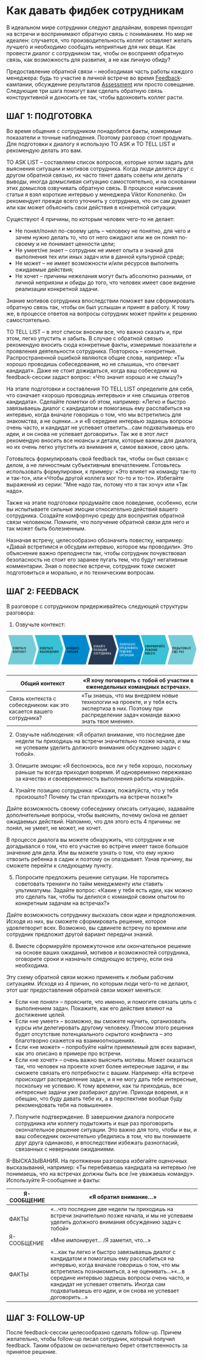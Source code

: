 # Как давать фидбек сотрудникам

В идеальном мире сотрудники следуют дедлайнам, вовремя приходят на встречи и воспринимают обратную связь с пониманием. Но мир не идеален: случается, что производительность коллег оставляет желать лучшего и необходимо сообщать неприятные для них вещи. Как провести диалог с сотрудником так, чтобы он воспринял обратную связь, как возможность для развития, а не как личную обиду?

Предоставление обратной связи – необходимая часть работы каждого менеджера: будь то участие в личной встрече во время [Feedback](https://feedback.epam.com/)-кампании, обсуждение результатов [Assessment](https://kb.epam.com/display/EPMASMT/Assessment) или просто совещание. Следующие три шага помогут вам сделать обратную связь конструктивной и доносить ее так, чтобы вдохновить коллег расти.

## **ШАГ 1: ПОДГОТОВКА**

Во время общения с сотрудником понадобятся факты, измеримые показатели и точные наблюдения. Поэтому разговор стоит продумать. Для подготовки к диалогу я использую TO ASK и TO TELL LIST и рекомендую делать это вам.

TO ASK LIST – составляем список вопросов, которые хотим задать для выяснения ситуации и мотивов сотрудника. Когда люди делятся друг с другом обратной связью, их часто тянет давать советы или делать выводы, иногда домысливая ситуацию самостоятельно, и на основании этих домыслов озвучивать обратную связь. В процессе написания статьи я взял короткие интервью у менеджера Viktor Kononenko. Он рекомендует прежде всего уточнить у сотрудника, что он сам думает или как может объяснить свои действия в конкретной ситуации.

Существуют 4 причины, по которым человек чего-то не делает:

- Не понял/понял по-своему цель – человеку не понятно, для чего и зачем нужно делать то, что от него ожидают или же он понял по-своему и не понимает ценности цели;
- Не умеет/не знает – сотрудник не имеет опыта и знаний для выполнения тех или иных задач или в данной культурной среде;
- Не может – не имеет возможности и/или ресурсов выполнять ожидаемые действия;
- Не хочет – причины нежелания могут быть абсолютно разными, от личной неприязни и обиды до того, что человек имеет свое видение реализации конкретной задачи.

Знание мотивов сотрудника впоследствии поможет вам сформировать обратную связь так, чтобы он был услышан и принят в работу. К тому же, в процессе ответов на вопросы сотрудник может прийти к решению самостоятельно.

TО TELL LIST – в этот список вносим все, что важно сказать и, при этом, легко упустить и забыть. В случае с обратной связью рекомендую вносить сюда конкретные факты, измеримые показатели и проявления деятельности сотрудника. Повторюсь – конкретные. Распространенной ошибкой являются общие слова, например: «Ты хорошо проводишь собеседования, но не слышишь, что отвечает кандидат». Даже не стоит дожидаться, когда ваш собеседник на feedback-сессии задаст вопрос: «Что значит хорошо и не слышу?»

На этапе подготовки и составления TO TELL LIST определите для себя, что означает «хорошо проводишь интервью» и «не слышишь ответов кандидата». Сделайте пометки об этом, например: «Легко и быстро завязываешь диалог с кандидатом и помогаешь ему расслабиться на интервью, когда вначале говоришь о том, что мы встретились для знакомства, а не оценки...» и «В середине интервью задаешь вопросы очень часто, и кандидат не успевает ответить...сам подхватываешь его идеи, и он снова не успевает договорить». Так же в этот лист рекомендую вносить все нюансы и детали, которые важны для диалога, но их очень легко упустить из внимания и, самое важное, свою цель.

Готовьтесь формулировать свой feedback так, чтобы он был связан с делом, а не личностным субъективным впечатлением. Готовьтесь использовать формулировки, к примеру: «Это влияет на команду так-то и так-то», или «Чтобы другой коллега мог то-то и то-то». Избегайте выражений из серии: “Мне надо так, потому что я так хочу» или «Так надо».

Также на этапе подготовки продумайте свое поведение, особенно, если вы испытываете сильные эмоции относительно действий вашего сотрудника. Создайте комфортную среду для восприятия обратной связи человеком. Помните, что получение обратной связи для него и так может быть болезненным.

Назначая встречу, целесообразно обозначить повестку, например: «Давай встретимся и обсудим интервью, которое мы проводили». Это объяснение важно преподнести так, чтобы сотрудник почувствовал безопасность не стоит его заранее пугать тем, что будут негативные комментарии. Зная о повестке встречи, сотрудник тоже сможет подготовиться и морально, и по техническим вопросам.

## **ШАГ 2: FEEDBACK**

В разговоре с сотрудником придерживайтесь следующей структуры разговора:

1. Озвучьте контекст:

![](/management/2020-03-09-how-to-give-feedback-to-employees/feedback.png)


| Общий контекст | «Я хочу поговорить с тобой об участии в еженедельных командных встречах». |
|---------------------------------------------------------------------|------------------------------------------------------------------------------------------------------------------------------------------------------------|
| Связь контекста с собеседником: как это касается вашего сотрудника? | «Ты знаешь, что мы внедряем новые технологии на проекте, и у тебя есть экспертиза в них. Поэтому при распределении задач команде важно знать твое мнение». |


2. Озвучьте наблюдения: «Я обратил внимание, что последние две недели ты приходишь на встречи значительно позже начала, и мы не успеваем уделить должного внимания обсуждению задач с тобой».

3. Опишите эмоции: «Я беспокоюсь, все ли у тебя хорошо, поскольку раньше ты всегда приходил вовремя. И одновременно переживаю за качество и своевременность выполнения работы командой».

4. Узнайте позицию сотрудника: «Скажи, пожалуйста, что у тебя произошло? Почему ты стал приходить на встречи позже?»

Дайте возможность своему собеседнику описать ситуацию, задавайте дополнительные вопросы, чтобы выяснить, почему он/она не делает ожидаемых действий. Напомню, что для этого есть 4 причины: не понял, не умеет, не может, не хочет.

В процессе диалога вы можете обнаружить, что сотрудник и не догадывался о том, что его участие во встрече имеет такое большое значение для дела. Или вы можете узнать о том, что ему нужно отвозить ребенка в садик и поэтому он опаздывает. Узнав причину, вы сможете перейти к следующему пункту.

5. Попросите предложить решение ситуации. Не торопитесь советовать тренинги по тайм менеджменту или ставить ультиматумы. Задайте вопрос: «Какие у тебя есть идеи, как можно это сделать так, чтобы ты делился с командой своим опытом по конкретным задачам на встречах?»

Дайте возможность сотруднику высказать свои идеи и предположения. Исходя из них, вы сможете сформировать решение, которое удовлетворит всех. Возможно, вы сдвинете встречу по времени или сотрудник предложит другой вариант передачи знаний.

6. Вместе сформируйте промежуточное или окончательное решение на основе ваших ожиданий, мотивов и возможностей сотрудника, оговорите сроки и назначьте следующую встречу, если она необходима.

Эту схему обратной связи можно применять к любым рабочим ситуациям. Исходя из 4 причин, по которым люди чего-то не делают, этот шаг предоставления обратной связи может меняться:

- Если «не понял» – проясните, что именно, и помогите связать цель с выполнением задач. Покажите, как его действия влияют на достижение целей.
- Если «не умеет» – возможно, вы сможете научить, организовать курсы или делегировать другому человеку. Плюсом этого решения будет отсутствие потенциального скрытого конфликта – это благотворно скажется на взаимоотношениях.
- Если «не может» – попробуйте найти приемлемый для всех вариант, как это описано в примере про встречи.
- Если «не хочет» – очень важно выяснить мотивы. Может оказаться так, что человек на проекте хочет более интересные задачи, и вы сможете связать его потребности с вашим. Например: «На встрече происходит распределение задач, и я не могу дать тебе интересные, поскольку не успеваю. К тому времени, как ты приходишь, все интересные задачи уже разбирают другие. Приходи вовремя, и я обещаю, что буду давать тебе их, а в перспективе вообще буду рекомендовать тебя на повышение».

7. Получите подтверждение. В завершении диалога попросите сотрудника или коллегу подытожить и еще раз проговорить окончательное решение ситуации. Это важно для того, чтобы и вы, и ваш собеседник окончательно убедились в том, что вы понимаете друг друга одинаково, и впоследствии избежать разногласий, связанных с неверными ожиданиями.

Я-ВЫСКАЗЫВАНИЯ. На протяжении разговора избегайте оценочных высказываний, например: «Ты перебиваешь кандидата на интервью /не понимаешь, что на встречах должны быть все /не уважаешь команду». Используйте Я-сообщение и факты:

| Я-СООБЩЕНИЕ | «Я обратил внимание…» |
|-------------|--------------------------------------------------------------------------------------------------------------------------------------------------------------------------------------------------------------------------------------------------------------------------------------------------------------------------------------------------|
| ФАКТЫ | «…что последние две недели ты приходишь на встречи значительно позже начала, и мы не успеваем уделить должного внимания обсуждению задач с тобой» |
| Я-СООБЩЕНИЕ | «Мне импонирует… /Я заметил, что…» |
| ФАКТЫ | «…как ты легко и быстро завязываешь диалог с кандидатом и помогаешь ему расслабиться на интервью, когда вначале говоришь о том, что мы встретились познакомиться, а не оценивать...»«…в середине интервью задаешь вопросы очень часто, и кандидат не успевает ответить. Иногда сам подхватываешь его идеи, и он снова не успевает договорить...» |

## **ШАГ 3: FOLLOW-UP**

После feedback-сессии целесообразно сделать follow-up. Причем желательно, чтобы follow-up писал сотрудник, который получил feedback. Таким образом он окончательно берет ответственность за принятое решение.
